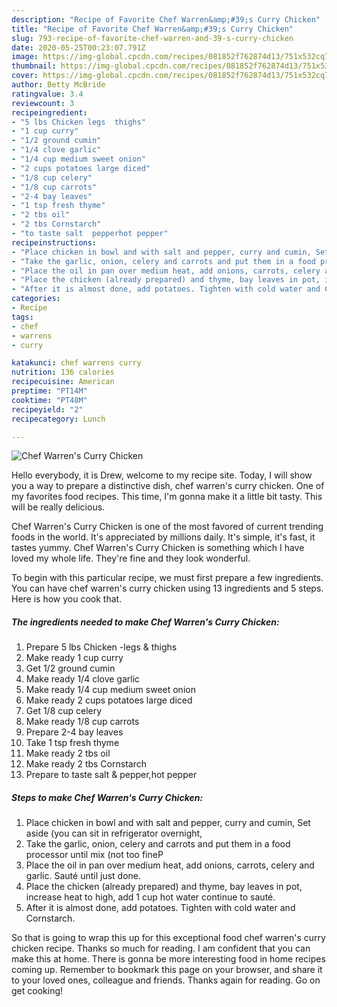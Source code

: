 ```yaml
---
description: "Recipe of Favorite Chef Warren&amp;#39;s Curry Chicken"
title: "Recipe of Favorite Chef Warren&amp;#39;s Curry Chicken"
slug: 793-recipe-of-favorite-chef-warren-and-39-s-curry-chicken
date: 2020-05-25T00:23:07.791Z
image: https://img-global.cpcdn.com/recipes/081852f762874d13/751x532cq70/chef-warrens-curry-chicken-recipe-main-photo.jpg
thumbnail: https://img-global.cpcdn.com/recipes/081852f762874d13/751x532cq70/chef-warrens-curry-chicken-recipe-main-photo.jpg
cover: https://img-global.cpcdn.com/recipes/081852f762874d13/751x532cq70/chef-warrens-curry-chicken-recipe-main-photo.jpg
author: Betty McBride
ratingvalue: 3.4
reviewcount: 3
recipeingredient:
- "5 lbs Chicken legs  thighs"
- "1 cup curry"
- "1/2 ground cumin"
- "1/4 clove garlic"
- "1/4 cup medium sweet onion"
- "2 cups potatoes large diced"
- "1/8 cup celery"
- "1/8 cup carrots"
- "2-4 bay leaves"
- "1 tsp fresh thyme"
- "2 tbs oil"
- "2 tbs Cornstarch"
- "to taste salt  pepperhot pepper"
recipeinstructions:
- "Place chicken in bowl and with salt and pepper, curry and cumin, Set aside (you can sit in refrigerator overnight,"
- "Take the garlic, onion, celery and carrots and put them in a food processor until mix (not too fineP"
- "Place the oil in pan over medium heat, add onions, carrots, celery and garlic. Sauté until just done."
- "Place the chicken (already prepared) and thyme, bay leaves in pot, increase heat to high, add 1 cup hot water continue to sauté."
- "After it is almost done, add potatoes. Tighten with cold water and Cornstarch."
categories:
- Recipe
tags:
- chef
- warrens
- curry

katakunci: chef warrens curry 
nutrition: 136 calories
recipecuisine: American
preptime: "PT14M"
cooktime: "PT48M"
recipeyield: "2"
recipecategory: Lunch

---
```



![Chef Warren&#39;s Curry Chicken](https://img-global.cpcdn.com/recipes/081852f762874d13/751x532cq70/chef-warrens-curry-chicken-recipe-main-photo.jpg)

Hello everybody, it is Drew, welcome to my recipe site. Today, I will show you a way to prepare a distinctive dish, chef warren&#39;s curry chicken. One of my favorites food recipes. This time, I'm gonna make it a little bit tasty. This will be really delicious.



Chef Warren&#39;s Curry Chicken is one of the most favored of current trending foods in the world. It's appreciated by millions daily. It's simple, it's fast, it tastes yummy. Chef Warren&#39;s Curry Chicken is something which I have loved my whole life. They're fine and they look wonderful.


To begin with this particular recipe, we must first prepare a few ingredients. You can have chef warren&#39;s curry chicken using 13 ingredients and 5 steps. Here is how you cook that.

<!--inarticleads1-->

##### The ingredients needed to make Chef Warren&#39;s Curry Chicken:

1. Prepare 5 lbs Chicken -legs &amp; thighs
1. Make ready 1 cup curry
1. Get 1/2 ground cumin
1. Make ready 1/4 clove garlic
1. Make ready 1/4 cup medium sweet onion
1. Make ready 2 cups potatoes large diced
1. Get 1/8 cup celery
1. Make ready 1/8 cup carrots
1. Prepare 2-4 bay leaves
1. Take 1 tsp fresh thyme
1. Make ready 2 tbs oil
1. Make ready 2 tbs Cornstarch
1. Prepare to taste salt &amp; pepper,hot pepper




<!--inarticleads2-->

##### Steps to make Chef Warren&#39;s Curry Chicken:

1. Place chicken in bowl and with salt and pepper, curry and cumin, Set aside (you can sit in refrigerator overnight,
1. Take the garlic, onion, celery and carrots and put them in a food processor until mix (not too fineP
1. Place the oil in pan over medium heat, add onions, carrots, celery and garlic. Sauté until just done.
1. Place the chicken (already prepared) and thyme, bay leaves in pot, increase heat to high, add 1 cup hot water continue to sauté.
1. After it is almost done, add potatoes. Tighten with cold water and Cornstarch.




So that is going to wrap this up for this exceptional food chef warren&#39;s curry chicken recipe. Thanks so much for reading. I am confident that you can make this at home. There is gonna be more interesting food in home recipes coming up. Remember to bookmark this page on your browser, and share it to your loved ones, colleague and friends. Thanks again for reading. Go on get cooking!
